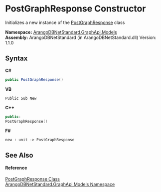 # PostGraphResponse Constructor 
 

Initializes a new instance of the <a href="9671a484-cb83-b300-6138-ab0ff0a9fc4c">PostGraphResponse</a> class

**Namespace:**&nbsp;<a href="6fb2338d-d8f7-f9c1-2056-1702fe9bf954">ArangoDBNetStandard.GraphApi.Models</a><br />**Assembly:**&nbsp;ArangoDBNetStandard (in ArangoDBNetStandard.dll) Version: 1.1.0

## Syntax

**C#**<br />
``` C#
public PostGraphResponse()
```

**VB**<br />
``` VB
Public Sub New
```

**C++**<br />
``` C++
public:
PostGraphResponse()
```

**F#**<br />
``` F#
new : unit -> PostGraphResponse
```


## See Also


#### Reference
<a href="9671a484-cb83-b300-6138-ab0ff0a9fc4c">PostGraphResponse Class</a><br /><a href="6fb2338d-d8f7-f9c1-2056-1702fe9bf954">ArangoDBNetStandard.GraphApi.Models Namespace</a><br />